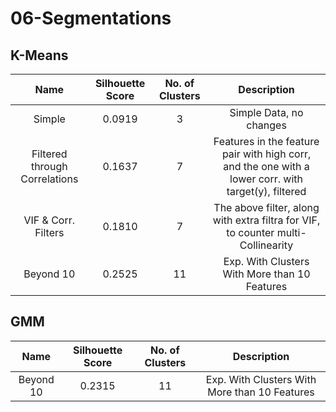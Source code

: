 # 06-Segmentations

<!-- #### Features:
- **Client attributes**:  
  - `age` : numeric  
  - `job` : categorical (e.g., admin, technician, unemployed)  
  - `marital` : categorical (married, single, divorced)  
  - `education` : categorical  
  - `default` : has credit in default? (yes/no)  
  - `housing` : has housing loan? (yes/no)  
  - `loan` : has personal loan? (yes/no)   -->

## K-Means

| **Name** | **Silhouette Score** | **No. of Clusters** | **Description** |
|:-----------:|:-----------:|:-----------:|:-------------------:|
| Simple | 0.0919 | 3 | Simple Data, no changes |
| Filtered through Correlations | 0.1637 | 7 | Features in the feature pair with high corr, and the one with a lower corr. with target(y), filtered |
| VIF & Corr. Filters | 0.1810 | 7 | The above filter, along with extra filtra for VIF, to counter multi-Collinearity |
| Beyond 10 | 0.2525 | 11 | Exp. With Clusters With More than 10 Features | 

## GMM

| **Name** | **Silhouette Score** | **No. of Clusters** | **Description** |
|:-----------:|:-----------:|:-----------:|:-------------------:|
| Beyond 10 | 0.2315 | 11 | Exp. With Clusters With More than 10 Features | 


